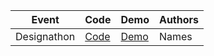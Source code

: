 | Event | Code | Demo | Authors |
| --- | --- | --- | --- |
| Designathon  | [Code](https://github.com/BVNCodeTech/2020-exun/tree/master/Designathon) | [Demo](https://bvncodetech.github.io/2020-exun/Designathon/Web%20Design/WEB.html) | Names |
